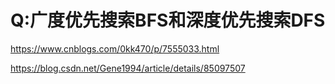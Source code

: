 Q:广度优先搜索BFS和深度优先搜索DFS
===
https://www.cnblogs.com/0kk470/p/7555033.html

https://blog.csdn.net/Gene1994/article/details/85097507